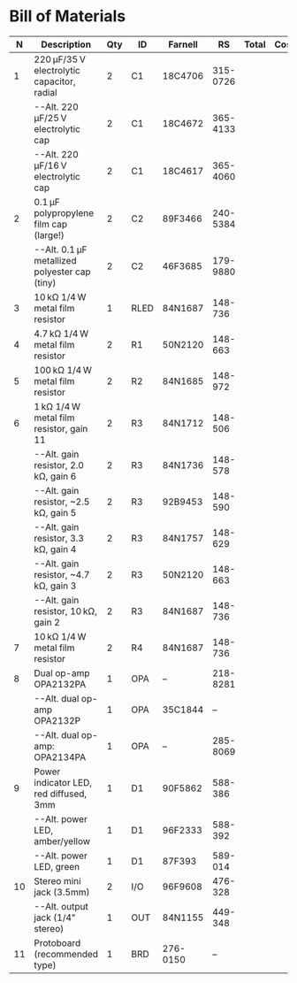 # Bill of Materials


| N | Description                                   | Qty | ID  | Farnell    | RS       | Total  | Cost  | Status|
|---|-----------------------------------------------|-----|-----|------------|----------|--------|-------|-------|
| 1 | 220 µF/35 V electrolytic capacitor, radial    | 2   | C1  | 18C4706    | 315-0726 |        |       |       |
|   | --Alt. 220 µF/25 V electrolytic cap           | 2   | C1  | 18C4672    | 365-4133 |        |       |       |
|   | --Alt. 220 µF/16 V electrolytic cap           | 2   | C1  | 18C4617    | 365-4060 |        |       |       |
| 2 | 0.1 µF polypropylene film cap (large!)        | 2   | C2  | 89F3466    | 240-5384 |        |       |       |
|   | --Alt. 0.1 µF metallized polyester cap (tiny) | 2   | C2  | 46F3685    | 179-9880 |        |       |       |
| 3 | 10 kΩ 1/4 W metal film resistor               | 1   | RLED|84N1687     | 148-736  |        |       |       |
| 4 | 4.7 kΩ 1/4 W metal film resistor              | 2   | R1  | 50N2120    | 148-663  |        |       |       |
| 5 | 100 kΩ 1/4 W metal film resistor              | 2   | R2  | 84N1685    | 148-972  |        |       |       |
| 6 | 1 kΩ 1/4 W metal film resistor, gain 11       | 2   | R3  | 84N1712    | 148-506  |        |       |       |
|   | --Alt. gain resistor, 2.0 kΩ, gain 6          | 2   | R3  | 84N1736    | 148-578  |        |       |       |
|   | --Alt. gain resistor, ~2.5 kΩ, gain 5         | 2   | R3  | 92B9453    | 148-590  |        |       |       |
|   | --Alt. gain resistor, 3.3 kΩ, gain 4          | 2   | R3  | 84N1757    | 148-629  |        |       |       |
|   | --Alt. gain resistor, ~4.7 kΩ, gain 3         | 2   | R3  | 50N2120    | 148-663  |        |       |       |
|   | --Alt. gain resistor, 10 kΩ, gain 2           | 2   | R3  | 84N1687    | 148-736  |        |       |       |
| 7 | 10 kΩ 1/4 W metal film resistor               | 2   | R4  | 84N1687    | 148-736  |        |       |       |
| 8 | Dual op-amp OPA2132PA                         | 1   | OPA | –          | 218-8281 |        |       |       |
|   | --Alt. dual op-amp OPA2132P                   | 1   | OPA | 35C1844    | –        |        |       |       |
|   | --Alt. dual op-amp: OPA2134PA                 | 1   | OPA | –          | 285-8069 |        |       |       |
| 9 | Power indicator LED, red diffused, 3mm        | 1   | D1  | 90F5862    | 588-386  |        |       |       |
|   | --Alt. power LED, amber/yellow                | 1   | D1  | 96F2333    | 588-392  |        |       |       |
|   | --Alt. power LED, green                       | 1   | D1  | 87F393     | 589-014  |        |       |       |
|10 | Stereo mini jack (3.5mm)                      | 2   | I/O | 96F9608    | 476-328  |        |       |       |
|   | --Alt. output jack (1/4" stereo)              | 1   | OUT | 84N1155    | 449-348  |        |       |       |
|11 | Protoboard (recommended type)                 | 1   | BRD | 276-0150   | –        |        |       |       |
